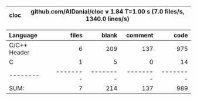cloc|github.com/AlDanial/cloc v 1.84  T=1.00 s (7.0 files/s, 1340.0 lines/s)
--- | ---

Language|files|blank|comment|code
:-------|-------:|-------:|-------:|-------:
C/C++ Header|6|209|137|975
C|1|5|0|14
--------|--------|--------|--------|--------
SUM:|7|214|137|989
